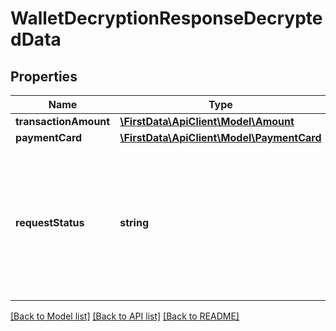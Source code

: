 # WalletDecryptionResponseDecryptedData

## Properties
Name | Type | Description | Notes
------------ | ------------- | ------------- | -------------
**transactionAmount** | [**\FirstData\ApiClient\Model\Amount**](Amount.md) |  | [optional] 
**paymentCard** | [**\FirstData\ApiClient\Model\PaymentCard**](PaymentCard.md) |  | [optional] 
**requestStatus** | **string** | Transaction status. If it&#39;s anything other than &#39;APPROVED&#39;, please refer to 400s HTTP error codes or decline. See Error object for details. | [optional] 

[[Back to Model list]](../../README.md#documentation-for-models) [[Back to API list]](../../README.md#documentation-for-api-endpoints) [[Back to README]](../../README.md)


